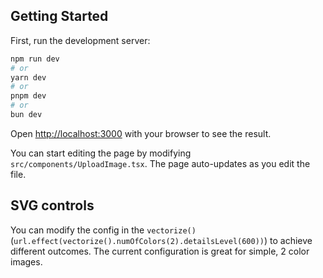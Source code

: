 ## Getting Started

First, run the development server:

```bash
npm run dev
# or
yarn dev
# or
pnpm dev
# or
bun dev
```

Open [http://localhost:3000](http://localhost:3000) with your browser to see the result.

You can start editing the page by modifying `src/components/UploadImage.tsx`. The page auto-updates as you edit the file.

## SVG controls

You can modify the config in the `vectorize()` (`url.effect(vectorize().numOfColors(2).detailsLevel(600))`) to achieve different outcomes. The current configuration is great for simple, 2 color images.
